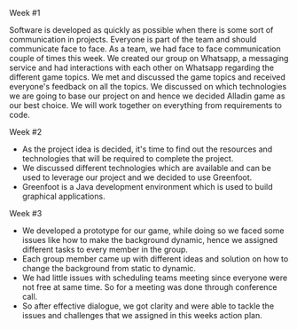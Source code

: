 
Week #1

Software is developed as quickly as possible when there is some sort of communication in projects. Everyone is part of the team and should communicate face to face. As a team, we had face to face communication couple of times this week. We created our group on Whatsapp, a messaging service and had interactions with each other on Whatsapp regarding the different game topics. We met and discussed the game topics and received everyone's feedback on all the topics. We discussed on which technologies we are going to base our project on and hence we decided Alladin game as our best choice. We will work together on everything from requirements to code.


Week #2 
* As the project idea is decided, it's time to find out the resources and technologies that will be required to  complete the project. 
* We discussed different technologies which are available and can be used to leverage our project and we decided to use Greenfoot.
* Greenfoot is a Java development environment which is used to build graphical applications.

Week #3
* We developed a prototype for our game, while doing so we faced some issues like how to make the background dynamic, hence we assigned different tasks to every member in the group.
* Each group member came up with different ideas and solution on how to change the background from static to dynamic.
* We had little issues with scheduling teams meeting since everyone were not free at same time. So for a meeting was done through conference call.
* So after effective dialogue, we got clarity and were able to tackle the issues and challenges that we assigned in this weeks action plan.

